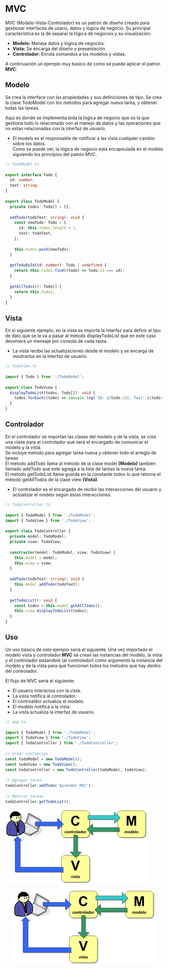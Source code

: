 # MVC

MVC (Modelo-Vista-Controlador) es un patrón de diseño creado para gestionar interfaces de usario, datos y lógica de negocio. Su principal característica es la de separar la lógica de negocios y su visualzación.

- **Modelo:** Maneja datos y logica de negocios.
- **Vista:** Se encarga del diseño y presentación.
- **Controlador:** Enruta comandos a los modelos y vistas.

A continuación un ejemplo muy basico de como se puede aplicar el patron **MVC**:

## Modelo

Se crea la interface con las propiedades y sus definiciones de tipo.
Se crea la clase TodoModel con los metodos para agregar nueva tarea, y obtener todas las tareas.

Aqui es donde se implementa toda la lógica de negocio que es la que gestiona todo lo relacionado con el manejo de datos y las operaciones que no estan relacionadas con la interfaz de usuario.

- El modelo es el responsable de notificar a las vista cualquier cambio sobre los datos.  
  Como se puede ver, la lógica de negocio esta encapsulada en el modelo siguiendo los principios del patrón MVC.

```typescript
// TodoModel.ts

export interface Todo {
  id: number;
  text: string;
}

export class TodoModel {
  private todos: Todo[] = [];

  addTodo(todoText: string): void {
    const newTodo: Todo = {
      id: this.todos.length + 1,
      text: todoText,
    };

    this.todos.push(newTodo);
  }

  getTodoById(id: number): Todo | undefined {
    return this.todos.find((todo) => todo.id === id);
  }

  getAllTodos(): Todo[] {
    return this.todos;
  }
}
```

## Vista

En el siguiente ejemplo, en la vista se importa la interfaz para definir el tipo de dato que se le va a pasar al metodo displayTodoList que en este caso devolvera un mensaje por consola de cada tarea.

- La vista recibe las actualizaciones desde el modelo y se encarga de mostrarlos en la interfaz de usuario.

```typescript
// TodoView.ts

import { Todo } from './TodoModel';

export class TodoView {
  displayTodoList(todos: Todo[]): void {
    todos.forEach((todo) => console.log(`ID: ${todo.id}, Text: ${todo.text}`));
  }
}
```

## Controlador

En el controlador se importan las clases del modelo y de la vista, se crea una clase para el controlador que será el encargado de comunicar el modelo y la vista.  
Se incluye metodo para agregar tarea nueva y obtener todo el arreglo de tareas  
El metodo addTodo llama al metodo de la clase model **(Modelo)** tambien llamado addTodo que este agrega a la lista de tareas la nueva tarea.  
El metodo getTodoList llama guarda en la constante todos lo que retorna el metodo getAllTodos de la clase view **(Vista)**.

- El controlador es el encargado de recibir las interacciones del usuario y actualizar el modelo según estas interacciones.

```typescript
// TodoController.ts

import { TodoModel } from './TodoModel';
import { TodoView } from './TodoView';

export class TodoController {
  private model: TodoModel;
  private view: TodoView;

  constructor(model: TodoModel, view: TodoView) {
    this.model = model;
    this.view = view;
  }

  addTodo(todoText: string): void {
    this.model.addTodo(todoText);
  }

  getTodoList(): void {
    const todos = this.model.getAllTodos();
    this.view.displayTodoList(todos);
  }
}
```

## Uso

Un uso básico de este ejemplo seria el siguiente:
Una vez importado el modelo vista y controlador **MVC** se crean las instancias del modelo, la vista y el controlador pasandole (al controlador) como argumento la instancia del modelo y de la vista para que funcionen todos los metodos que hay dentro del controlador.

El flujo de MVC seria el siguiente:

- El usuario interactua con la vista.
- La vista notifica al controlador.
- El controaldor actualiza el modelo.
- El modelo notifica a la vista.
- La vista actualiza la interfaz de usuario.

```typescript
// app.ts

import { TodoModel } from './TodoModel';
import { TodoView } from './TodoView';
import { TodoController } from './TodoController';

// Crear instancias
const todoModel = new TodoModel();
const todoView = new TodoView();
const todoController = new TodoController(todoModel, todoView);

// Agregar tarea
todoController.addTodo('Aprender MVC');

// Mostrar tareas
todoController.getTodoList();
```

![Diagrama MVC](./images/diagrama.png)

<p align="center">
  <img src="./images/diagrama.png" alt="Descripción de la imagen">
</p>
